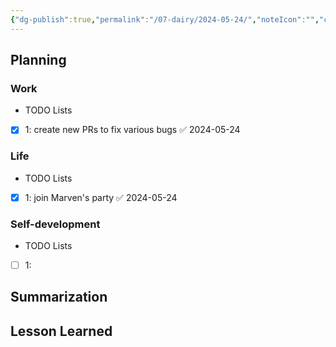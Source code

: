 ```yaml
---
{"dg-publish":true,"permalink":"/07-dairy/2024-05-24/","noteIcon":"","created":"2024-05-24T07:10:55.011+02:00","updated":"2024-05-24T15:30:52.378+02:00"}
---
```


## Planning 
### Work
- TODO Lists
- [x] 1: create new PRs to fix various bugs ✅ 2024-05-24
### Life
- TODO Lists
- [x] 1: join Marven's party ✅ 2024-05-24
### Self-development
- TODO Lists
- [ ] 1:
## Summarization

## Lesson Learned
